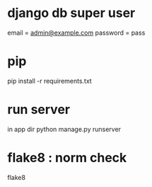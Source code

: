 
# django db super user
email = admin@example.com
password = pass

# pip
pip install -r requirements.txt

# run server
in app dir
python manage.py runserver

# flake8 : norm check
flake8
